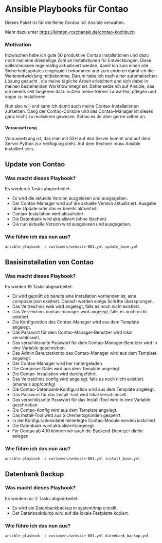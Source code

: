 # Ansible Playbooks für Contao

Dieses Paket ist für die Reihe Contao mit Ansible verwalten.

Mehr dazu unter https://kirsten-roschanski.de/contao-kochbuch

### Motivation
Inzwischen habe ich gute 50 produktive Contao Installationen und dazu noch mal eine dreistellige Zahl an Installationen für Entwicklungen. Diese sollen/müssen regelmäßig aktualisiert werden, damit ich zum einen alle Sicherheitsupdates eingespielt bekommen und zum anderen damit ich die Weiterentwicklung mitbekomme. Darum habe ich nach einer automatischen Lösung gesucht , die meine tägliche Arbeit erleichtert und sich dabei in meinen bestehenden Workflow integriert. Daher setze ich auf Ansible, das ich bereits seit längerem dazu nutzen meine Server zu warten, pflegen und sogar zu installieren.

Nun also will und kann ich damit auch meine Contao-Installationen aufsetzen. Dang der Contao-Console und des Contao-Manager ist dieses ganz leicht zu realisieren gewesen. Schau es dir aber gerne selber an.

#### Voraussetzung
Voraussetzung ist, das man mit SSH auf den Server kommt und auf dem Server Python zur Verfügung steht. Auf dem Rechner muss Ansible installiert sein.


## Update von Contao
### Was macht dieses Playbook?

Es werden 5 Tasks abgearbeitet:
- Es wird die aktuelle Version ausgelesen und ausgegeben.
- Der Contao-Manager wird auf die aktuelle Version aktualisiert. Ausgabe über Update oder das er bereits aktuell ist.
- Contao-Installation wird aktualisiert.
- Die Datenbank wird aktualisiert (ohne löschen).
- Die nun aktuelle Version wird ausgelesen und ausgegeben.

### Wie führe ich das nun aus?

```bash
ansible-playbook -i customers/website-001.yml update_base.yml
```

## Basisinstallation von Contao
### Was macht dieses Playbook?

Es werden 19 Tasks abgearbeitet:

- Es wird geprüft ob bereits eine Installation vorhanden ist, eine composer.json existiert. Danach werden einige Schritte übersprungen.
- Das Verzeichnis web wird angelegt, falls es noch nicht existiert.
- Das Verzeichnis contao-manager wird angelegt, falls es noch nicht existiert.
- Die Konfiguration des Contao-Manager wird aus dem Template angelegt.
- Das Passwort für dem Contao-Manager-Benutzer wird lokal verschlüsselt.
- Das verschlüsselte Passwort für dem Contao-Manager-Benutzer wird in eine Variable geschrieben.
- Das Admin Benutzerkonto des Contao-Manager wird aus dem Template angelegt.
- Der Contao-Manager wird her runtergeladen.
- Die Composer Datei wird aus dem Template angelegt.
- Die Contao-Installation wird durchgeführt.
- Das Verzeichnis config wird angelegt, falls es noch nicht existiert. (ehemals app/config)
- Die Contao-Datenbank-Konfiguration wird aus dem Template angelegt.
- Das Passwort für das Install-Tool wird lokal verschlüsselt.
- Das verschlüsselte Passwort für das Install-Tool wird in eine Variable geschrieben.
- Die Contao-Konfig wird aus dem Template angelegt.
- Das Install-Tool wird aus Sicherheitsgründen gesperrt.
- In der Konfigurationsdatei hinterlegte Contao-Module werden installiert.
- Die Datenbank wird aktualisiert/angelegt.
- Für Contao ab 4.10 können wir auch die Backend-Benutzer direkt anlegen.

### Wie führe ich das nun aus?

```bash
ansible-playbook -i customers/website-001.yml install_base.yml
```


## Datenbank Backup
### Was macht dieses Playbook?

Es werden nur 2 Tasks abgearbeitet:

- Es wird ein Datenbankbackup in system/tmp erstellt.
- Der Datenbankdump wird auf die lokale Festplatte kopiert.


### Wie führe ich das nun aus?

```bash
ansible-playbook -i customers/website-001.yml datenbank_backup.yml
```

